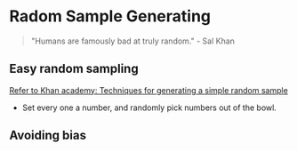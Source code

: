 # Radom Sample Generating
> "Humans are famously bad at truly random." - Sal Khan

## Easy random sampling
[Refer to Khan academy: Techniques for generating a simple random sample](https://www.khanacademy.org/math/ap-statistics/gathering-data-ap/modal/v/techniques-for-generating-a-simple-random-sample)

- Set every one a number, and randomly pick numbers out of the bowl.


## Avoiding bias